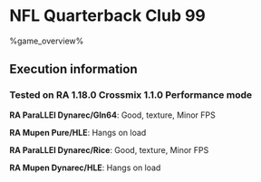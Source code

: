 # NFL Quarterback Club 99 

%game_overview%

## Execution information

### Tested on RA 1.18.0 Crossmix 1.1.0 Performance mode

**RA ParaLLEl Dynarec/Gln64**: Good, texture, Minor FPS

**RA Mupen Pure/HLE**: Hangs on load

**RA ParaLLEl Dynarec/Rice**: Good, texture, Minor FPS

**RA Mupen Dynarec/HLE**: Hangs on load